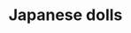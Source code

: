 ---
layout: smileys&emotion
title: Japanese dolls
emoji: japanese_dolls
permalink: 🎎.html
image: assets/img/3moji/japanese_dolls.png
---